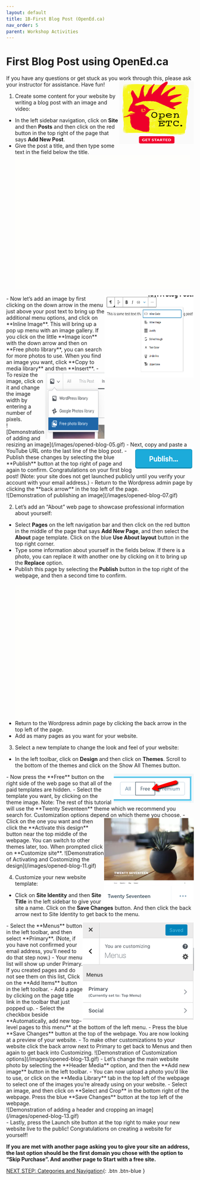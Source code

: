 ```yaml
---
layout: default
title: 1B-First Blog Post (OpenEd.ca)
nav_order: 5
parent: Workshop Activities
---
```

# First Blog Post using OpenEd.ca
If you have any questions or get stuck as you work through this, please ask your instructor for assistance. Have fun!
<img src="images//opened-blog-01.png" style="float:right;width:200px;height:170px" alt="open etc logo."> 
1. Create some content for your website by writing a blog post with an image and video:
  - In the left sidebar navigation, click on **Site** and then **Posts** and then click on the red button in the top right of the page that says **Add New Post**. 
  - Give the post a title, and then type some text in the field below the title.<br>
  ![Demonstration of creating a blog post](/images/opened-blog-02.gif)
   <img src="images//opened-blog-03.png" style="float:right;width:240px;height:220px" alt="Adding an Image."> 
  - Now let’s add an image by first clicking on the down arrow in the menu just above your post text to bring up the additional menu options, and click on **Inline Image**. This will bring up a pop up menu with an image gallery. If you click on the little **Image icon** with the down arrow and then on **Free photo library**, you can search for more photos to use. When you find an image you want, click **Copy to media library** and then **Insert**. 
    <img src="images//opened-blog-04.png" style="float:right;width:160px;height:180px" alt="Free photo library button."> 
  - To resize the image, click on it and change the image width by entering a number of pixels.<br>
  ![Demonstration of adding and resizing an image](/images/opened-blog-05.gif)
  - Next, copy and paste a YouTube URL onto the last line of the blog post.
  <img src="images//opened-blog-06.png" style="float:right;width:160px;height:60px" alt="publish button."> 
  - Publish these changes by selecting the blue **Publish** button at the top right of page and again to confirm. Congratulations on your first blog post! (Note: your site does not get launched publicly until you verify your account with your email address.)
  - Return to the Wordpress admin page by clicking the **back arrow** in the top left of the page.<br>
  ![Demonstration of publishing an image](/images/opened-blog-07.gif)
  
2. Let’s add an “About” web page to showcase professional information about yourself:
  - Select **Pages** on the left navigation bar and then click on the red button in the middle of the page that says **Add New Page**, and then select the **About** page template. Click on the blue **Use About layout** button in the top right corner.
  - Type some information about yourself in the fields below. If there is a photo, you can replace it with another one by clicking on it to bring up the **Replace** option. 
  - Publish this page by selecting the **Publish** button in the top right of the webpage, and then a second time to confirm.<br>  
  ![Demonstration of step 2](/images/opened-blog-08.gif)
  - Return to the Wordpress admin page by clicking the back arrow in the top left of the page.
  - Add as many pages as you want for your website.

3. Select a new template to change the look and feel of your website:
  - In the left toolbar, click on **Design** and then click on **Themes**. Scroll to the bottom of the themes and click on the Show All Themes button.
  <img src="images//opened-blog-09.png" style="float:right" alt="Free button."> 
  - Now press the **Free** button on the right side of the web page so that all of the paid templates are hidden.
  - Select the template you want, by clicking on the theme image. Note: The rest of this tutorial will use the **Twenty Seventeen** theme which we recommend you search for. Customization options depend on which theme you choose.
   <img src="images//opened-blog-10.png" style="float:right" alt="Twenty Seventeen theme."> 
  - Click on the one you want and then click the **Activate this design** button near the top middle of the webpage. You can switch to other themes later, too. When prompted click on **Customize site**.
  ![Demonstration of Activating and Costomizing the design](/images/opened-blog-11.gif)
  
4. Customize your new website template:
  - Click on **Site Identity** and then **Site Title** in the left sidebar to give your site a name. Click on the **Save Changes** button. And then click the back arrow next to Site Identity to get back to the menu. 
  <img src="images//opened-blog-12.png" style="float:right" alt="Menu button."> 
  - Select the **Menus** button in the left toolbar, and then select **Primary**. (Note, if you have not confirmed your email address, you’ll need to do that step now.)
  - Your menu list will show up under Primary. If you created pages and do not see them on this list, Click on the **Add Items** button in the left toolbar.
  - Add a page by clicking on the page title link in the toolbar that just popped up. 
  - Select the checkbox beside **Automatically, add new top-level pages to this menu** at the bottom of the left menu.
  - Press the blue **Save Changes** button at the top of the webpage. You are now looking at a preview of your website.
  - To make other customizations to your website click the back arrow next to Primary to get back to Menus and then again to get back into Customizing.
  ![Demonstration of Customization options](/images/opened-blog-13.gif)
  - Let’s change the main website photo by selecting the **Header Media** option, and then the **Add new image** button in the left toolbar. 
  - You can now upload a photo you’d like to use, or click on the **Media Library** tab in the top left of the webpage to select one of the images you’re already using on your website.  
  - Select an image, and then click on **Select and Crop** in the bottom right of the webpage. Press the blue **Save Changes** button at the top left of the webpage.<br>
  ![Demonstration of adding a header and cropping an image](/images/opened-blog-13.gif)<br>
  - Lastly, press the Launch site button at the top right to make your new website live to the public! Congratulations on creating a website for yourself! 

**If you are met with another page asking you to give your site an address, the last option should be the first domain you chose with the option to “Skip Purchase”. And another page to Start with a free site.**

[NEXT STEP: Categories and Navigation](categories-navigation.html){: .btn .btn-blue }
